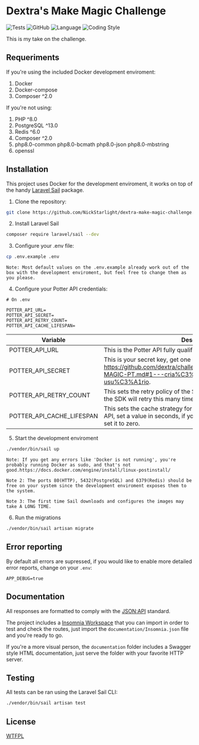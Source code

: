 # Dextra's Make Magic Challenge
![Tests](https://github.com/NickStarlight/dextra-make-magic-challenge/workflows/Tests/badge.svg)
![GitHub](https://img.shields.io/github/license/NickStarlight/dextra-make-magic-challenge)
![Language](https://img.shields.io/badge/PHP-8-informational)
![Coding Style](https://img.shields.io/badge/Coding%20Style-PSR--2-lightgrey)

This is my take on the challenge.

## Requeriments

If you're using the included Docker development enviroment:
1. Docker
2. Docker-compose
3. Composer ^2.0

If you're not using:
1. PHP ^8.0
2. PostgreSQL ^13.0
3. Redis ^6.0
4. Composer ^2.0
5. php8.0-common php8.0-bcmath php8.0-json php8.0-mbstring
6. openssl

## Installation

This project uses Docker for the development enviroment, it works on top of the handy [Laravel Sail](https://laravel.com/docs/8.x/sail) package.

1. Clone the repository:
```bash
git clone https://github.com/NickStarlight/dextra-make-magic-challenge.git
```

2. Install Laravel Sail
```bash
composer require laravel/sail --dev
```

3. Configure your .env file:
```bash
cp .env.example .env
```
`Note: Most default values on the .env.example already work out of the box with the development enviroment, but feel free to change them as you please.`

4. Configure your Potter API credentials:
```env
# On .env

POTTER_API_URL=
POTTER_API_SECRET=
POTTER_API_RETRY_COUNT=
POTTER_API_CACHE_LIFESPAN=
```
| Variable  |  Description  |
|---|---|
| POTTER_API_URL  | This is the Potter API fully qualified URL with a / at the end. |
| POTTER_API_SECRET  | This is your secret key, get one here: https://github.com/dextra/challenges/blob/master/backend/MAKE-MAGIC-PT.md#1---cria%C3%A7%C3%A3o-de-usu%C3%A1rio.  |
| POTTER_API_RETRY_COUNT  | This sets the retry policy of the SDK used on this project, on failure, the SDK will retry this many times again before failing.  |
| POTTER_API_CACHE_LIFESPAN  | This sets the cache strategy for the responses received from the API, set a value in seconds, if you don't want cache anything at all, set it to zero.  |

5. Start the development enviroment
```bash
./vendor/bin/sail up
```
`Note: If you get any errors like 'Docker is not running', you're probably running Docker as sudo, and that's not good.https://docs.docker.com/engine/install/linux-postinstall/`

`Note 2: The ports 80(HTTP), 5432(PostgreSQL) and 6379(Redis) should be free on your system since the development enviroment exposes them to the system.`

`Note 3: The first time Sail downloads and configures the images may take A LONG TIME.`

6. Run the migrations
```bash
./vendor/bin/sail artisan migrate
```

## Error reporting

By default all errors are supressed, if you would like to enable more detailed error reports, change on your `.env`:

```env
APP_DEBUG=true
```

## Documentation
All responses are formatted to comply with the [JSON:API](https://jsonapi.org/) standard.


The project includes a [Insomnia Workspace](https://support.insomnia.rest/article/50-workspaces) that you can import in order to test and check the routes, just import the `documentation/Insomnia.json` file and you're ready to go.

If you're a more visual person, the `documentation` folder includes a Swagger style HTML documentation, just serve the folder with your favorite HTTP server.

## Testing
All tests can be ran using the Laravel Sail CLI:
```bash
./vendor/bin/sail artisan test
```

## License
[WTFPL](https://choosealicense.com/licenses/wtfpl/)
